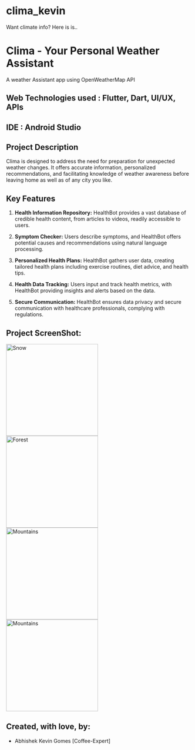# clima_kevin

Want climate info? Here is is..

# Clima - Your Personal Weather Assistant
A weather Assistant app using OpenWeatherMap API
## Web Technologies used : Flutter, Dart, UI/UX, APIs
## IDE : Android Studio

## Project Description
Clima is designed to address the need for preparation for unexpected weather changes. It  offers accurate information, personalized recommendations, and facilitating knowledge of weather awareness before leaving home as well as of any city you like.

## Key Features

1. **Health Information Repository:** HealthBot provides a vast database of credible health content, from articles to videos, readily accessible to users.

2. **Symptom Checker:** Users describe symptoms, and HealthBot offers potential causes and recommendations using natural language processing.

3. **Personalized Health Plans:** HealthBot gathers user data, creating tailored health plans including exercise routines, diet advice, and health tips.

4. **Health Data Tracking:** Users input and track health metrics, with HealthBot providing insights and alerts based on the data.

5. **Secure Communication:** HealthBot ensures data privacy and secure communication with healthcare professionals, complying with regulations.


## Project ScreenShot:
<div 
  class="row">
  <div  class="column">
    <img src="https://github.com/Coffee-Expert/clima/blob/master/SCREENSHOTS/Screenshot_1.png" alt="Snow" style="width:250">
  </div>
  <div class="column">
    <img src="https://github.com/Coffee-Expert/clima/blob/master/SCREENSHOTS/Screenshot_2.png" alt="Forest" style="width:250">
  </div>
  <div class="column">
    <img src="https://github.com/Coffee-Expert/clima/blob/master/SCREENSHOTS/Screenshot_3.png" alt="Mountains" style="width:250">
  </div>
  <div class="column">
    <img src="https://github.com/Coffee-Expert/clima/blob/master/SCREENSHOTS/Screenshot_4.png" alt="Mountains" style="width:250">
  </div>
</div>

 
## Created, with love, by:
<ul>
  <li>  Abhishek Kevin Gomes  [Coffee-Expert]  </li> 
</ul>


<!--- Previous image link-- https://github.com/Coffee-Expert/Health-bot-FRT/assets/137613929/e6d622c8-fb30-450b-9761-4a5cd68b005b -->



